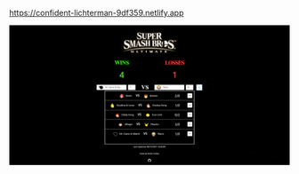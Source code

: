 https://confident-lichterman-9df359.netlify.app

![Screenshot_22](https://github.com/p-freitas/Smash-Counter-v2/blob/main/public/Screenshot.png)

